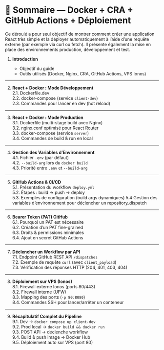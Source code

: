 # 📑 Sommaire — Docker + CRA + GitHub Actions + Déploiement


Ce déroulé a pour seul objectif de montrer comment créer une application React très simple et la déployer automatiquement à l’aide d’une requête externe (par exemple via curl ou fetch).
Il présente également la mise en place des environnements production, développement et test.

1. **Introduction**
    
    - Objectif du guide
    - Outils utilisés (Docker, Nginx, CRA, GitHub Actions, VPS Ionos)
        

---

2. **React + Docker : Mode Développement**  
    2.1. Dockerfile.dev  
    2.2. docker-compose (service `client-dev`)  
    2.3. Commandes pour lancer en dev (hot reload)
    

---

3. **React + Docker : Mode Production**  
    3.1. Dockerfile (multi-stage build avec Nginx)  
    3.2. nginx.conf optimisé pour React Router  
    3.3. docker-compose (service `server`)  
    3.4. Commandes de build & run en local
    

---

4. **Gestion des Variables d’Environnement**  
    4.1. Fichier `.env` (par défaut)  
    4.2. `--build-arg` lors du `docker build`  
    4.3. Priorité entre `.env` et `--build-arg`
    

---

5. **GitHub Actions & CI/CD**  
    5.1. Présentation du workflow `deploy.yml`  
    5.2. Étapes : build → push → deploy  
    5.3. Exemples de configuration (build args dynamiques)
    5.4 Gestion des variables d’environnement pour déclencher un repository_dispatch
    

---

6. **Bearer Token (PAT) GitHub**  
    6.1. Pourquoi un PAT est nécessaire  
    6.2. Création d’un PAT fine-grained  
    6.3. Droits & permissions minimales  
    6.4. Ajout en secret GitHub Actions
    

---

7. **Déclencher un Workflow par API**  
    7.1. Endpoint GitHub REST API `/dispatches`  
    7.2. Exemple de requête `curl` (avec `client_payload`)  
    7.3. Vérification des réponses HTTP (204, 401, 403, 404)
    

---

8. **Déploiement sur VPS (Ionos)**  
    8.1. Firewall externe Ionos (ports 80/443)  
    8.2. Firewall interne (UFW)  
    8.3. Mapping des ports (`-p 80:8080`)  
    8.4. Commandes SSH pour lancer/arrêter un conteneur
    

---

9. **Récapitulatif Complet du Pipeline**  
    9.1. Dev → `docker compose up client-dev`  
    9.2. Prod local → `docker build && docker run`  
    9.3. POST API → déclenche workflow  
    9.4. Build & push image → Docker Hub  
    9.5. Déploiement auto sur VPS (port 80)
    
